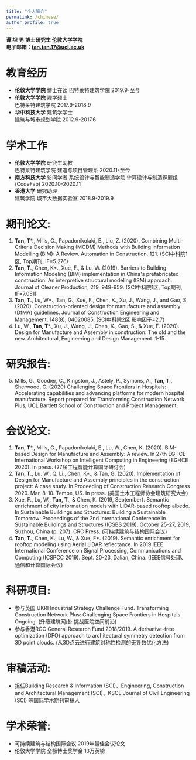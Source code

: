 ```yaml
---
title: "个人简介"
permalink: /chinese/
author_profile: true
---
```



**谭 坦 男 博士研究生 伦敦大学学院**  
**电子邮箱：tan.tan.17@ucl.ac.uk**

# 教育经历
* **伦敦大学学院** 博士在读
巴特莱特建筑学院 2019.9-至今<br>    
* **伦敦大学学院** 理学硕士                                                                                      
巴特莱特建筑学院 2017.9-2018.9<br>
* **华中科技大学** 建筑学学士
<br>建筑与城市规划学院 2012.9-2017.6<br>                                                                                                                               

# 学术工作
* **伦敦大学学院** 研究生助教                                                                                                                     
巴特莱特建筑学院 建造与项目管理系 2020.11-至今<br>    
* **南方科技大学** 访问学者 
系统设计与智能制造学院 计算设计与制造课题组 (CodeFab) 2020.10-2020.11<br>
* **香港大学** 研究助理                                                                                                                      
建筑学院 城市大数据实验室 2018.9-2019.9<br>          

# 期刊论文: 
1.	**Tan, T***., Mills, G., Papadonikolaki, E., Liu, Z. (2020). Combining Multi-Criteria Decision Making (MCDM) Methods with Building Information Modelling (BIM): A Review. Automation in Construction. 121. (SCI中科院1区, Top期刊, IF=5.276)
2.	**Tan, T**., Chen, K*., Xue, F., & Lu, W. (2019). Barriers to Building Information Modeling (BIM) implementation in China's prefabricated construction: An interpretive structural modeling (ISM) approach. Journal of Cleaner Production, 219, 949-959. (SCI中科院1区, Top期刊, IF=7.051)
3.	**Tan, T**., Lu, W*., Tan, G., Xue, F., Chen, K., Xu, J., Wang, J., and Gao, S. (2020). Construction-oriented design for manufacture and assembly (DfMA) guidelines. Journal of Construction Engineering and Management, 148(8), 04020085. (SCI中科院2区 影响因子=2.7)
4.	Lu, W., **Tan, T***., Xu, J., Wang, J., Chen, K., Gao, S., & Xue, F. (2020). Design for Manufacture and Assembly in construction:  The old and the new. Architectural, Engineering and Design Management. 1-15.  

# 研究报告: 
5.	Mills, G., Goodier, C., Kingston, J., Astely, P., Symons, A., **Tan, T**., Sherwood, C. (2020) Challenging Space Frontiers in Hospitals: Accelerating capabilities and advancing platforms for modern hospital manufacture. Report prepared for Transforming Construction Network Plus, UCL Bartlett School of Construction and Project Management.

# 会议论文:
1.	**Tan, T***., Mills, G., Papadonikolaki, E., Lu, W., Chen, K. (2020). BIM-based Design for Manufacture and Assembly: A review. In 27th EG-ICE International Workshop on Intelligent Computing in Engineering (EG-ICE 2020). In press. (27届工程智能计算国际研讨会)
2.	**Tan, T**., Lu. W., Q. Li., Chen, K*., & Tan, G. (2020). Implementation of Design for Manufacture and Assembly principles in the construction project: A case study. In Proceeding of Construction Research Congress 2020. Mar. 8-10. Tempe, US. In press. (美国土木工程师协会建筑研究大会)
3.	Xue, F., Lu, W., **Tan, T**., & Chen, K. (2019, September). Semantic enrichment of city information models with LiDAR-based rooftop albedo. In Sustainable Buildings and Structures: Building a Sustainable Tomorrow: Proceedings of the 2nd International Conference in Sustainable Buildings and Structures (ICSBS 2019), October 25-27, 2019, Suzhou, China (p. 207). CRC Press. (可持续建筑与结构国际会议)
4.	**Tan, T**., Chen, K., Lu, W., & Xue, F*. (2019). Semantic enrichment for rooftop modeling using Aerial LiDAR reflectance. In 2019 IEEE International Conference on Signal Processing, Communications and Computing (ICSPCC 2019). Sept. 20-23, Dalian, China. (IEEE信号处理、通信和计算国际会议)

# 科研项目:
* 	参与英国 UKRI Industrial Strategy Challenge Fund. Transforming Construction Network Plus: Challenging Space Frontiers in Hospitals. Ongoing. (升级建筑网络: 挑战医院空间前沿)       
* 	参与香港RGC General Research Fund 2018/2019. A derivative-free optimization (DFO) approach to architectural symmetry detection from 3D point clouds. (从3D点云进行建筑对称性检测的无导数优化方法)        

# 审稿活动:
* 	担任Building Research & Information (SCI)、Engineering, Construction and Architectural Management (SCI)、KSCE Journal of Civil Engineering (SCI) 等国际学术期刊审稿人

# 学术荣誉:
* 	可持续建筑与结构国际会议 2019年最佳会议论文<br>
* 	伦敦大学学院 全额博士奖学金 13万英镑
